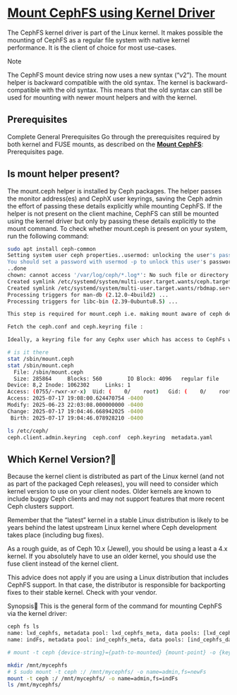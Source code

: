 # **[Mount CephFS using Kernel Driver](https://docs.ceph.com/en/latest/cephfs/mount-using-kernel-driver/#mount-cephfs-using-kernel-driver)**

The CephFS kernel driver is part of the Linux kernel. It makes possible the mounting of CephFS as a regular file system with native kernel performance. It is the client of choice for most use-cases.

Note

The CephFS mount device string now uses a new syntax (“v2”). The mount helper is backward compatible with the old syntax. The kernel is backward-compatible with the old syntax. This means that the old syntax can still be used for mounting with newer mount helpers and with the kernel.

## Prerequisites

Complete General Prerequisites
Go through the prerequisites required by both kernel and FUSE mounts, as described on the **[Mount CephFS](https://docs.ceph.com/en/latest/cephfs/mount-prerequisites)**: Prerequisites page.

## Is mount helper present?

The mount.ceph helper is installed by Ceph packages. The helper passes the monitor address(es) and CephX user keyrings, saving the Ceph admin the effort of passing these details explicitly while mounting CephFS. If the helper is not present on the client machine, CephFS can still be mounted using the kernel driver but only by passing these details explicitly to the mount command. To check whether mount.ceph is present on your system, run the following command:

```bash
sudo apt install ceph-common
Setting system user ceph properties..usermod: unlocking the user's password would result in a passwordless account.
You should set a password with usermod -p to unlock this user's password.
..done
chown: cannot access '/var/log/ceph/*.log*': No such file or directory
Created symlink /etc/systemd/system/multi-user.target.wants/ceph.target → /usr/lib/systemd/system/ceph.target.
Created symlink /etc/systemd/system/multi-user.target.wants/rbdmap.service → /usr/lib/systemd/system/rbdmap.service.
Processing triggers for man-db (2.12.0-4build2) ...
Processing triggers for libc-bin (2.39-0ubuntu8.5) ...

This step is required for mount.ceph i.e. making mount aware of ceph device type.

Fetch the ceph.conf and ceph.keyring file :

Ideally, a keyring file for any Cephx user which has access to CephFs will work. For the sake of simplicity, we are using admin keys in this example.

# is it there
stat /sbin/mount.ceph
stat /sbin/mount.ceph
  File: /sbin/mount.ceph
  Size: 285864     Blocks: 560        IO Block: 4096   regular file
Device: 8,2 Inode: 1062302     Links: 1
Access: (0755/-rwxr-xr-x)  Uid: (    0/    root)   Gid: (    0/    root)
Access: 2025-07-17 19:08:00.624470754 -0400
Modify: 2025-06-23 22:03:08.000000000 -0400
Change: 2025-07-17 19:04:46.668942025 -0400
 Birth: 2025-07-17 19:04:46.078928210 -0400

ls /etc/ceph/
ceph.client.admin.keyring  ceph.conf  ceph.keyring  metadata.yaml

```

## Which Kernel Version?

Because the kernel client is distributed as part of the Linux kernel (and not as part of the packaged Ceph releases), you will need to consider which kernel version to use on your client nodes. Older kernels are known to include buggy Ceph clients and may not support features that more recent Ceph clusters support.

Remember that the “latest” kernel in a stable Linux distribution is likely to be years behind the latest upstream Linux kernel where Ceph development takes place (including bug fixes).

As a rough guide, as of Ceph 10.x (Jewel), you should be using a least a 4.x kernel. If you absolutely have to use an older kernel, you should use the fuse client instead of the kernel client.

This advice does not apply if you are using a Linux distribution that includes CephFS support. In that case, the distributor is responsible for backporting fixes to their stable kernel. Check with your vendor.

Synopsis
This is the general form of the command for mounting CephFS via the kernel driver:

```bash
ceph fs ls
name: lxd_cephfs, metadata pool: lxd_cephfs_meta, data pools: [lxd_cephfs_data ]
name: indFs, metadata pool: ind_cephfs_meta, data pools: [ind_cephfs_data ]

# mount -t ceph {device-string}={path-to-mounted} {mount-point} -o {key-value-args} {other-args}

mkdir /mnt/mycephfs
# $ sudo mount -t ceph :/ /mnt/mycephfs/ -o name=admin,fs=newFs
mount -t ceph :/ /mnt/mycephfs/ -o name=admin,fs=indFs
ls /mnt/mycephfs/

